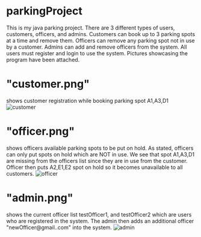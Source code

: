 # parkingProject
This is my java parking project. There are 3 different types of users, customers, officers, and admins. Customers can book up to 3 parking spots at a time and remove them.
Officers can remove any parking spot not in use by a customer. Admins can add and remove officers from the system. All users must register and login to use the system.
Pictures showcasing the program have been attached. 

# "customer.png" 
shows customer registration while booking parking spot A1,A3,D1
![customer](https://user-images.githubusercontent.com/89156297/129955750-60943c8f-353f-44a0-99b9-fda050151c10.png)



# "officer.png" 
shows officers available parking spots to be put on hold. As stated, officers can only put spots on hold which are NOT in use. We see that spot A1,A3,D1 are missing from the officers list since they are in use from the customer. Officer then puts A2,E1,E2 spot on hold so it becomes unavailable to all customers.
![officer](https://user-images.githubusercontent.com/89156297/129955758-c70f146d-ea13-4a46-ad3f-989efe99b306.png)



# "admin.png" 
shows the current officer list testOfficer1, and testOfficer2 which are users who are registered in the system. The admin then adds an additional officer "newOfficer@gmail..com" into the system. 
![admin](https://user-images.githubusercontent.com/89156297/129955770-7231784f-994b-4b6b-bf84-902f158c02cd.png)
